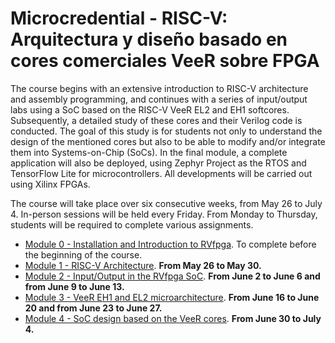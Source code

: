 # Microcredential - RISC-V: Arquitectura y diseño basado en cores comerciales VeeR sobre FPGA

The course begins with an extensive introduction to RISC-V architecture and assembly programming, and continues with a series of input/output labs using a SoC based on the RISC-V VeeR EL2 and EH1 softcores.
Subsequently, a detailed study of these cores and their Verilog code is conducted. The goal of this study is for students not only to understand the design of the mentioned cores but also to be able to modify and/or integrate them into Systems-on-Chip (SoCs).
In the final module, a complete application will also be deployed, using Zephyr Project as the RTOS and TensorFlow Lite for microcontrollers. All developments will be carried out using Xilinx FPGAs.

The course will take place over six consecutive weeks, from May 26 to July 4. In-person sessions will be held every Friday. From Monday to Thursday, students will be required to complete various assignments.

- [Module 0 - Installation and Introduction to RVfpga](https://github.com/artecs-group/RVfpga-sim-addons/tree/main/RVfpga_Microcredential/Module0). To complete before the beginning of the course.
- [Module 1 - RISC-V Architecture](https://github.com/artecs-group/RVfpga-sim-addons/tree/main/RVfpga_Microcredential/Module1). **From May 26 to May 30.**
- [Module 2 - Input/Output in the RVfpga SoC](https://github.com/artecs-group/RVfpga-sim-addons/tree/main/RVfpga_Microcredential/Module2). **From June 2 to June 6 and from June 9 to June 13.**
- [Module 3 - VeeR EH1 and EL2 microarchitecture](https://github.com/artecs-group/RVfpga-sim-addons/tree/main/RVfpga_Microcredential/Module3). **From June 16 to June 20 and from June 23 to June 27.**
- [Module 4 - SoC design based on the VeeR cores](https://github.com/artecs-group/RVfpga-sim-addons/tree/main/RVfpga_Microcredential/Module4). **From June 30 to July 4.**
